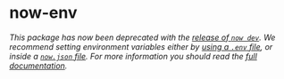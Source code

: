 # now-env

_This package has now been deprecated with the [release of `now dev`](https://zeit.co/blog/now-dev). We recommend setting environment variables either by [using a `.env` file](https://zeit.co/docs/v2/development/environment-variables/#using-a-.env-file), or inside a [`now.json` file](https://zeit.co/docs/v2/development/environment-variables/#using-now.json). For more information you should read the [full documentation](https://zeit.co/docs/v2/development/environment-variables)._
